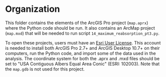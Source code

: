# Organization
This folder contains the elements of the ArcGIS Pro project (`map.aprx`) where the Python code should be run. It also contains an ArcMap project (`map.mxd`) that will be needed to run script `14_maximum_reabsorption_pt3.py`. 

To open these projects, users must have an [Esri User License](https://pro.arcgis.com/en/pro-app/latest/get-started/start-arcgis-pro-with-a-named-user-license.htm). This account is needed to install both ArcGIS Pro 2.7+ and ArcGIS Desktop 10.7+ on their computers, run the Python code, and import some of the data used in the analysis. The coordinate system for both the .aprx and .mxd files should be set to "USA Contiguous Albers Equal Area Conic" (ESRI: 102003). Note that the `map.gdb` is not used for this project.
